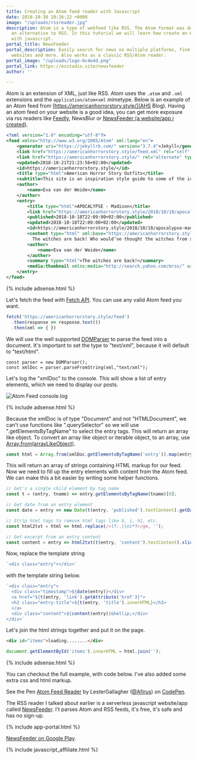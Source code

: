 ```yaml
---
title: Creating an Atom feed reader with Javascript
date: 2018-10-30 20:26:22 +0000
image: "/uploads/rssreader.jpg"
description: Atom is a type of webfeed like RSS. The Atom format was developed as
  an alternative to RSS. In this tutorial we will learn how create an Atom feed reader
  with javascript.
portal_title: NewsFeeder
portal_description: Easily search for news on multiple platforms, find feeds on popular
  websites and more. Also works as a classic RSS/Atom reader.
portal_image: "/uploads/logo-6c4e4d.png"
portal_link: https://esstudio.site/newsfeeder
author: ''

---
```

Atom is an extension of XML, just like RSS. Atom uses the `.atom` and `.xml` extensions and the `application/atom+xml` mimetype. Below is an example of an Atom feed from [https://americanhorrorstory.style/](AHS Blog). Having an atom feed on your website is a good idea, you can get more exposure via rss readers like [Feedly](https://feedly.com/i/subscription/feed%2Fhttps%3A%2F%2Famericanhorrorstory.style%2Ffeed), NewsBlur or [NewsFeeder (a website/app i created)](https://esstudio.site/newsfeeder/).

```xml
<?xml version="1.0" encoding="utf-8"?>
<feed xmlns="http://www.w3.org/2005/Atom" xml:lang="en">
    <generator uri="https://jekyllrb.com/" version="3.7.4">Jekyll</generator>
    <link href="https://americanhorrorstory.style/feed.xml" rel="self" type="application/atom+xml" />
    <link href="https://americanhorrorstory.style/" rel="alternate" type="text/html" hreflang="en" />
    <updated>2018-10-21T21:23:56+02:00</updated>
    <id>https://americanhorrorstory.style/</id>
    <title type="html">American Horror Story Outfits</title>
    <subtitle>This site is an inspiration style guide to some of the iconic American Horror Story characters. Read about the characters and their unique clothing style.</subtitle>
    <author>
        <name>Eva van der Weide</name>
    </author>
    <entry>
        <title type="html">APOCALYPSE - Madison</title>
        <link href="https://americanhorrorstory.style/2018/10/18/apocalypse-madison.html" rel="alternate" type="text/html" title="APOCALYPSE - Madison" />
        <published>2018-10-18T22:09:00+02:00</published>
        <updated>2018-10-18T22:09:00+02:00</updated>
        <id>https://americanhorrorstory.style/2018/10/18/apocalypse-madison</id>
        <content type="html" xml:base="https://americanhorrorstory.style/2018/10/18/apocalypse-madison.html">
          The witches are back! Who would’ve thought the witches from season 3 would make a comeback in season 8 of American Horror Story (named: Apocalypse).</content>
        <author>
            <name>Eva van der Weide</name>
        </author>
        <summary type="html">The witches are back!</summary>
        <media:thumbnail xmlns:media="http://search.yahoo.com/mrss/" url="https://americanhorrorstory.style/images/meta-icons/android-chrome-512x512.png" />
    </entry>
</feed>
```

{% include adsense.html %}

Let's fetch the feed with [Fetch API](https://developer.mozilla.org/en-US/docs/Web/API/Fetch_API). You can use any valid Atom feed you want.

```javascript
fetch('https://americanhorrorstory.style/feed')
  .then(response => response.text())
  .then(xml => { })
```

We will use the well supported [DOMParser](https://developer.mozilla.org/en-US/docs/Web/API/DOMParser) to parse the feed into a document. It's important to set the type to "text/xml", because it will default to "text/html".

```javacript
const parser = new DOMParser();
const xmlDoc = parser.parseFromString(xml,"text/xml");
```

Let's log the "xmlDoc" to the console. This will show a list of entry elements, which we need to display our posts.

![Atom Feed console.log](/uploads/rssfeed.PNG)

{% include adsense.html %}

Because the xmlDoc is of type "Document" and not "HTMLDocument", we can't use functions like ".querySelector" so we will use ".getElementsByTagName" to select the entry tags. This will return an array like object. To convert an array like object or iterable object, to an array, use [Array.from(arrayLikeObject)](https://developer.mozilla.org/en-US/docs/Web/JavaScript/Reference/Global_Objects/Array/from).

```javascript
const html = Array.from(xmlDoc.getElementsByTagName('entry')).map(entry => `<div class="entry"></div>`);
```

This will return an array of strings containing HTML markup for our feed. Now we need to fill up the entry elements with content from the Atom feed. We can make this a bit easier by writing some helper functions.

```javascript
// Get's a single child element by tag name
const t = (entry, tname) => entry.getElementsByTagName(tname)[0];

// Get date from an entry element
const date = entry => new Date(t(entry, 'published').textContent).getDate();

// Strip html tags to remove html tags like b, i, h1, etc.
const html2txt = html => html.replace(/<(?:.|\n)*?>/gm, '');

// Get excerpt from an entry content
const content = entry => html2txt(t(entry, 'content').textContent).slice(0, 200);
```

Now, replace the template string

```javascript
`<div class="entry"></div>`
```

with the template string below.

```javascript
`<div class="entry">
  <div class="timestamp">${date(entry)}</div>
  <a href="${t(entry, 'link').getAttribute('href')}">
  <h2 class="entry-title">${t(entry, 'title').innerHTML}</h2>
  </a>
  <div class="content">${content(entry)}&hellip;</div>
</div>`
```

Let's join the html strings together and put it on the page.

```html
<div id="items">loading........</div>
```

```javascript
document.getElementById('items').innerHTML = html.join('');
```

{% include adsense.html %}

You can checkout the full example, with code below. I've also added some extra css and html markup.

<p data-height="265" data-theme-id="0" data-slug-hash="mzYKYW" data-default-tab="css,result" data-user="Afirus" data-pen-title="Atom Feed Reader" class="codepen">See the Pen <a href="https://codepen.io/Afirus/pen/mzYKYW/">Atom Feed Reader</a> by LesterGallagher (<a href="https://codepen.io/Afirus">@Afirus</a>) on <a href="https://codepen.io">CodePen</a>.</p>
<script async src="https://static.codepen.io/assets/embed/ei.js"></script>

The RSS reader I talked about earlier is a serverless javascript website/app called [NewsFeeder](https://esstudio.site/newsfeeder/). I't parses Atom and RSS feeds, it's free, it's safe and has no sign-up.

{% include app-portal.html %}

[NewsFeeder on Google Play](https://play.google.com/store/apps/details?id=com.EchoSierraStudio.Newsfeeder).

{% include javascript_affiliate.html %}